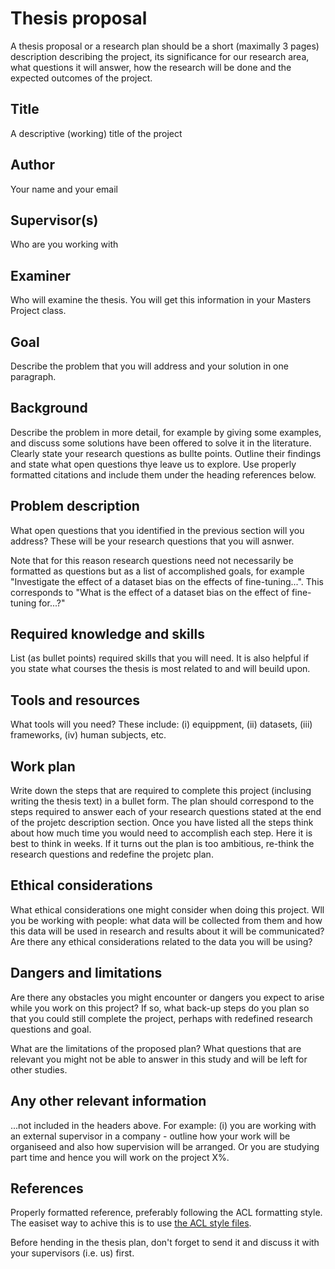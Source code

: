 # Thesis proposal

A thesis proposal or a research plan should be a short (maximally 3 pages) description describing the project, its significance for our research area, what questions it will answer, how the research will be done and the expected outcomes of the project.

## Title

A descriptive (working) title of the project

## Author

Your name and your email

## Supervisor(s)

Who are you working with

## Examiner

Who will examine the thesis. You will get this information in your Masters Project class.

## Goal

Describe the problem that you will address and your solution in one paragraph.

## Background

Describe the problem in more detail, for example by giving some examples, and discuss some  solutions have been offered to solve it in the literature. Clearly state your research questions as bullte points. Outline their findings and state what open questions thye leave us to explore. Use properly formatted citations and include them under the heading references below.

## Problem description

What open questions that you identified in the previous section will you address? These will be your research questions that you will asnwer.

Note that for this reason research questions need not necessarily be formatted as questions but as a list of accomplished goals, for example "Investigate the effect of a dataset bias on the effects of fine-tuning...". This corresponds to "What is the effect of a dataset bias on the effect of fine-tuning for...?"

## Required knowledge and skills

List (as bullet points) required skills that you will need. It is also helpful if you state what courses the thesis is most related to and will beuild upon.

## Tools and resources

What tools will you need? These include: (i) equippment, (ii) datasets, (iii) frameworks, (iv) human subjects, etc.

## Work plan

Write down the steps that are required to complete this project (inclusing writing the thesis text) in a bullet form. The plan should correspond to the steps required to answer each of your research questions stated at the end of the projetc description section. Once you have listed all the steps think about how much time you would need to accomplish each step. Here it is best to think in weeks. If it turns out the plan is too ambitious, re-think the research questions and redefine the projetc plan.

## Ethical considerations

What ethical considerations one might consider when doing this project. Wll you be working with people: what data will be collected from them and how this data will be used in research and results about it will be communicated? Are there any ethical considerations related to the data you will be using?

## Dangers and limitations

Are there any obstacles you might encounter or dangers you expect to arise while you work on this project? If so, what back-up steps do you plan so that you could still complete the project, perhaps with redefined research questions and goal.

What are the limitations of the proposed plan? What questions that are relevant you might not be able to answer in this study and will be left for other studies.

## Any other relevant information

...not included in the headers above. For example: (i) you are working with an external supervisor in a company - outline how your work will be organiseed and also how supervision will be arranged. Or you are studying part time and hence you will work on the project X%.

## References

Properly formatted reference, preferably following the ACL formatting style. The easiset way to achive this is to use [the ACL style files](https://github.com/acl-org/acl-style-files).

Before hending in the thesis plan, don't forget to send it and discuss it with your supervisors (i.e. us) first.
